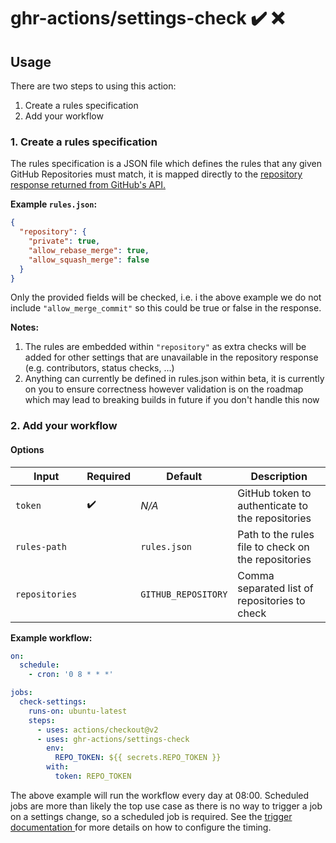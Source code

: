 # ghr-actions/settings-check :heavy_check_mark: :x:

## Usage

There are two steps to using this action:

1. Create a rules specification
2. Add your workflow

### 1. Create a rules specification

The rules specification is a JSON file which defines the rules that any given GitHub Repositories must match, it is
mapped directly to the [repository response returned from GitHub's API.
](https://docs.github.com/en/rest/reference/repos#get-a-repository)

**Example `rules.json`:**

```json
{
  "repository": {
    "private": true,
    "allow_rebase_merge": true,
    "allow_squash_merge": false
  }
}
```

Only the provided fields will be checked, i.e. i the above example we do not include `"allow_merge_commit"` so this
could be true or false in the response.

**Notes:**

1. The rules are embedded within `"repository"` as extra checks will be added for other settings that are unavailable in
   the repository response (e.g. contributors, status checks, ...)
1. Anything can currently be defined in rules.json within beta, it is currently on you to ensure correctness however
   validation is on the roadmap which may lead to breaking builds in future if you don't handle this now

### 2. Add your workflow

#### Options

| Input         | Required           | Default             | Description                                         |
| ------------- | ------------------ | ------------------- | --------------------------------------------------- |
|`token`        | :heavy_check_mark: | _N/A_               | GitHub token to authenticate to the repositories    |
|`rules-path`   |                    | `rules.json`        | Path to the rules file to check on the repositories |
|`repositories` |                    | `GITHUB_REPOSITORY` | Comma separated list of repositories to check       |

**Example workflow:**

```yaml
on:
  schedule:
    - cron: '0 8 * * *'

jobs:
  check-settings:
    runs-on: ubuntu-latest
    steps:
      - uses: actions/checkout@v2
      - uses: ghr-actions/settings-check
        env:
          REPO_TOKEN: ${{ secrets.REPO_TOKEN }}
        with:
          token: REPO_TOKEN
```

The above example will run the workflow every day at 08:00. Scheduled jobs are more than likely the top use case as
there is no way to trigger a job on a settings change, so a scheduled job is required. See the [trigger documentation
](https://docs.github.com/en/actions/reference/events-that-trigger-workflows#scheduled-events) for more details on how
to configure the timing.
